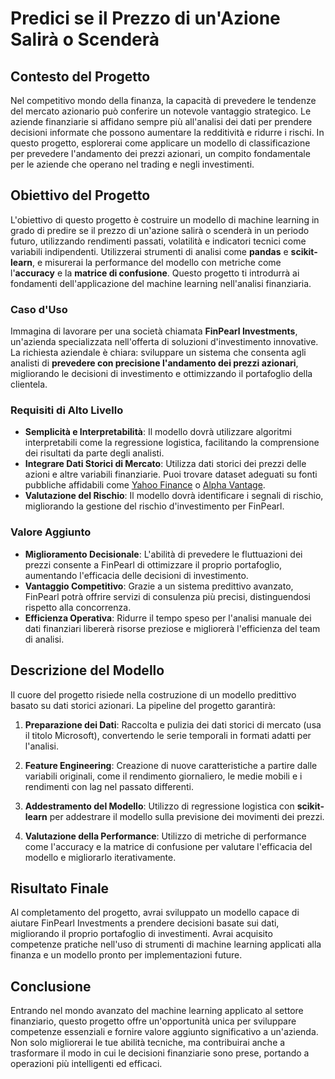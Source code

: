 # Predici se il Prezzo di un'Azione Salirà o Scenderà

## Contesto del Progetto

Nel competitivo mondo della finanza, la capacità di prevedere le tendenze del mercato azionario può conferire un notevole vantaggio strategico. Le aziende finanziarie si affidano sempre più all'analisi dei dati per prendere decisioni informate che possono aumentare la redditività e ridurre i rischi. In questo progetto, esplorerai come applicare un modello di classificazione per prevedere l'andamento dei prezzi azionari, un compito fondamentale per le aziende che operano nel trading e negli investimenti.

## Obiettivo del Progetto

L'obiettivo di questo progetto è costruire un modello di machine learning in grado di predire se il prezzo di un'azione salirà o scenderà in un periodo futuro, utilizzando rendimenti passati, volatilità e indicatori tecnici come variabili indipendenti. Utilizzerai strumenti di analisi come **pandas** e **scikit-learn**, e misurerai la performance del modello con metriche come l'**accuracy** e la **matrice di confusione**. Questo progetto ti introdurrà ai fondamenti dell'applicazione del machine learning nell'analisi finanziaria.

### Caso d'Uso

Immagina di lavorare per una società chiamata **FinPearl Investments**, un'azienda specializzata nell'offerta di soluzioni d'investimento innovative. La richiesta aziendale è chiara: sviluppare un sistema che consenta agli analisti di **prevedere con precisione l'andamento dei prezzi azionari**, migliorando le decisioni di investimento e ottimizzando il portafoglio della clientela.

### Requisiti di Alto Livello

- **Semplicità e Interpretabilità**: Il modello dovrà utilizzare algoritmi interpretabili come la regressione logistica, facilitando la comprensione dei risultati da parte degli analisti.
- **Integrare Dati Storici di Mercato**: Utilizza dati storici dei prezzi delle azioni e altre variabili finanziarie. Puoi trovare dataset adeguati su fonti pubbliche affidabili come [Yahoo Finance](https://finance.yahoo.com) o [Alpha Vantage](https://www.alphavantage.co).
- **Valutazione del Rischio**: Il modello dovrà identificare i segnali di rischio, migliorando la gestione del rischio d'investimento per FinPearl.

### Valore Aggiunto

- **Miglioramento Decisionale**: L'abilità di prevedere le fluttuazioni dei prezzi consente a FinPearl di ottimizzare il proprio portafoglio, aumentando l'efficacia delle decisioni di investimento.
- **Vantaggio Competitivo**: Grazie a un sistema predittivo avanzato, FinPearl potrà offrire servizi di consulenza più precisi, distinguendosi rispetto alla concorrenza.
- **Efficienza Operativa**: Ridurre il tempo speso per l'analisi manuale dei dati finanziari libererà risorse preziose e migliorerà l'efficienza del team di analisi.

## Descrizione del Modello

Il cuore del progetto risiede nella costruzione di un modello predittivo basato su dati storici azionari. La pipeline del progetto garantirà:

1. **Preparazione dei Dati**: Raccolta e pulizia dei dati storici di mercato (usa il titolo Microsoft), convertendo le serie temporali in formati adatti per l'analisi.
   
2. **Feature Engineering**: Creazione di nuove caratteristiche a partire dalle variabili originali, come il rendimento giornaliero, le medie mobili e i rendimenti con lag nel passato differenti.
   
3. **Addestramento del Modello**: Utilizzo di regressione logistica con **scikit-learn** per addestrare il modello sulla previsione dei movimenti dei prezzi.

4. **Valutazione della Performance**: Utilizzo di metriche di performance come l'accuracy e la matrice di confusione per valutare l'efficacia del modello e migliorarlo iterativamente.

## Risultato Finale

Al completamento del progetto, avrai sviluppato un modello capace di aiutare FinPearl Investments a prendere decisioni basate sui dati, migliorando il proprio portafoglio di investimenti. Avrai acquisito competenze pratiche nell'uso di strumenti di machine learning applicati alla finanza e un modello pronto per implementazioni future.

## Conclusione

Entrando nel mondo avanzato del machine learning applicato al settore finanziario, questo progetto offre un'opportunità unica per sviluppare competenze essenziali e fornire valore aggiunto significativo a un'azienda. Non solo migliorerai le tue abilità tecniche, ma contribuirai anche a trasformare il modo in cui le decisioni finanziarie sono prese, portando a operazioni più intelligenti ed efficaci.
